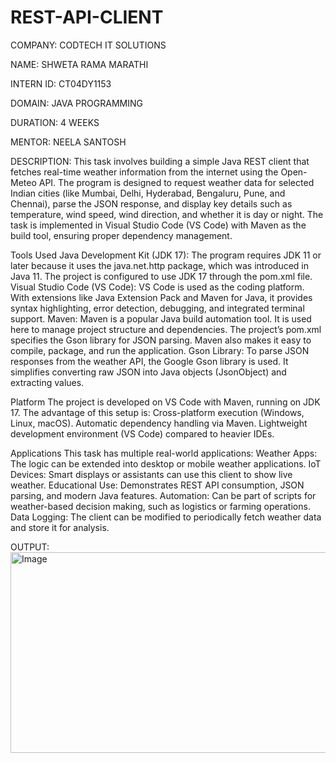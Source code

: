 # REST-API-CLIENT
COMPANY: CODTECH IT SOLUTIONS

NAME: SHWETA RAMA MARATHI

INTERN ID: CT04DY1153

DOMAIN: JAVA PROGRAMMING

DURATION: 4 WEEKS

MENTOR: NEELA SANTOSH

DESCRIPTION:
This task involves building a simple Java REST client that fetches real-time weather information from the internet using the Open-Meteo API. The program is designed to request weather data for selected Indian cities (like Mumbai, Delhi, Hyderabad, Bengaluru, Pune, and Chennai), parse the JSON response, and display key details such as temperature, wind speed, wind direction, and whether it is day or night. The task is implemented in Visual Studio Code (VS Code) with Maven as the build tool, ensuring proper dependency management.

Tools Used
Java Development Kit (JDK 17):
The program requires JDK 11 or later because it uses the java.net.http package, which was introduced in Java 11. The project is configured to use JDK 17 through the pom.xml file.
Visual Studio Code (VS Code):
VS Code is used as the coding platform. With extensions like Java Extension Pack and Maven for Java, it provides syntax highlighting, error detection, debugging, and integrated terminal support.
Maven:
Maven is a popular Java build automation tool. It is used here to manage project structure and dependencies. The project’s pom.xml specifies the Gson library for JSON parsing. Maven also makes it easy to compile, package, and run the application.
Gson Library:
To parse JSON responses from the weather API, the Google Gson library is used. It simplifies converting raw JSON into Java objects (JsonObject) and extracting values.

Platform
The project is developed on VS Code with Maven, running on JDK 17. The advantage of this setup is:
Cross-platform execution (Windows, Linux, macOS).
Automatic dependency handling via Maven.
Lightweight development environment (VS Code) compared to heavier IDEs.

Applications
This task has multiple real-world applications:
Weather Apps: The logic can be extended into desktop or mobile weather applications.
IoT Devices: Smart displays or assistants can use this client to show live weather.
Educational Use: Demonstrates REST API consumption, JSON parsing, and modern Java features.
Automation: Can be part of scripts for weather-based decision making, such as logistics or farming operations.
Data Logging: The client can be modified to periodically fetch weather data and store it for analysis.

OUTPUT:
<img width="832" height="321" alt="Image" src="https://github.com/user-attachments/assets/d82ceb41-ea63-4613-999e-d7a80399e12d" />
